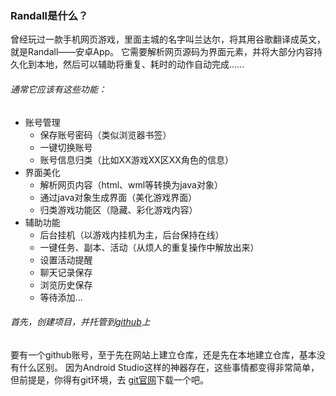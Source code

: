 ### Randall是什么？
曾经玩过一款手机网页游戏，里面主城的名字叫兰达尔，将其用谷歌翻译成英文，就是Randall——安卓App。
它需要解析网页源码为界面元素，并将大部分内容持久化到本地，然后可以辅助将重复、耗时的动作自动完成……
###### 通常它应该有这些功能：
* 账号管理
  * 保存账号密码（类似浏览器书签）
  * 一键切换账号
  * 账号信息归类（比如XX游戏XX区XX角色的信息）
* 界面美化
  * 解析网页内容（html、wml等转换为java对象）
  * 通过java对象生成界面（美化游戏界面）
  * 归类游戏功能区（隐藏、彩化游戏内容）
* 辅助功能
  * 后台挂机（以游戏内挂机为主，后台保持在线）
  * 一键任务、副本、活动（从烦人的重复操作中解放出来）
  * 设置活动提醒
  * 聊天记录保存
  * 浏览历史保存
  * 等待添加...
###### 首先，创建项目，并托管到[github](http://github.com/)上
要有一个github账号，至于先在网站上建立仓库，还是先在本地建立仓库，基本没有什么区别。
因为Android Studio这样的神器存在，这些事情都变得非常简单，但前提是，你得有git环境，去
[git官网](https://git-scm.com/)下载一个吧。
